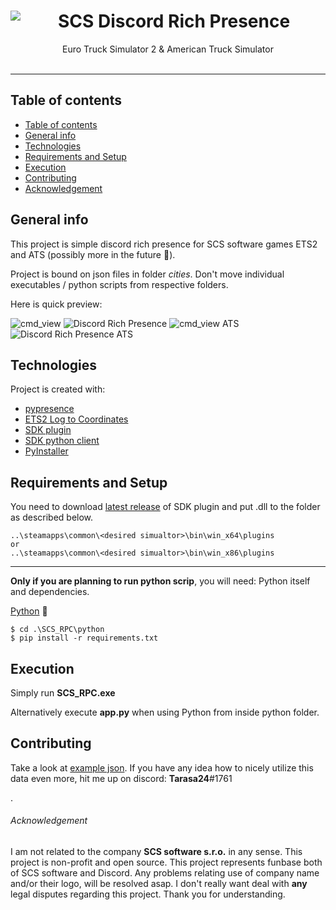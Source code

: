 <center>
<img align="left" src="https://cdn.discordapp.com/app-assets/529016610137309184/529052463643230211.png">
<h1>SCS Discord Rich Presence</h1>
Euro Truck Simulator 2 & American Truck Simulator
</center>
</br>


___
## Table of contents
- [Table of contents](#table-of-contents)
- [General info](#general-info)
- [Technologies](#technologies)
- [Requirements and Setup](#requirements-and-setup)
- [Execution](#execution)
- [Contributing](#contributing)
- [Acknowledgement](#acknowledgement)

## General info
This project is simple discord rich presence for SCS software games ETS2 and ATS (possibly more in the future 🤞).

Project is bound on json files in folder *cities*. Don't move individual executables / python scripts from respective folders.

Here is quick preview:

![cmd_view](https://i.imgur.com/bgJTTS2.png) ![Discord Rich Presence](https://i.imgur.com/nyazDBN.png)
![cmd_view ATS](https://i.imgur.com/hpABirQ.png) ![Discord Rich Presence ATS](https://i.imgur.com/em4T5Th.png)

## Technologies
Project is created with:
* <a href="https://github.com/qwertyquerty/pypresence" target="_blank">pypresence</a>
* <a href="https://github.com/Koenvh1/ETS2-City-Coordinate-Retriever" target="_blank">ETS2 Log to Coordinates</a>
* <a href="https://github.com/nlhans/ets2-sdk-plugin" target="_blank">SDK plugin</a>
* <a href="https://github.com/jurkov/ets2-sdk-python-plugin" target="_blank">SDK python client</a>
* <a href="https://github.com/pyinstaller/pyinstaller" target="_blank">PyInstaller</a>

## Requirements and Setup
You need to download <a href="https://github.com/nlhans/ets2-sdk-plugin/releases" target="_blank">latest release</a> of SDK plugin and put .dll to the folder as described below.

```
..\steamapps\common\<desired simualtor>\bin\win_x64\plugins
or
..\steamapps\common\<desired simualtor>\bin\win_x86\plugins
```
___
**Only if you are planning to run python scrip**, you will need: Python itself and dependencies.

[Python](https://www.python.org/) 🐍
```
$ cd .\SCS_RPC\python
$ pip install -r requirements.txt
```

## Execution
Simply run **SCS_RPC.exe**

Alternatively execute **app.py** when using Python from inside python folder.

## Contributing
Take a look at <a href="https://github.com/Funbit/ets2-telemetry-server/blob/master/server/Ets2TestTelemetry.json" target="_blank">example json</a>. If you have any idea how to nicely utilize this data even more, hit me up on discord: **Tarasa24**#1761

.

###### Acknowledgement
I am not related to the company **SCS software s.r.o.** in any sense. This project is non-profit and open source. This project represents funbase both of SCS software and Discord.
Any problems relating use of company name and/or their logo, will be resolved asap. I don't really want deal with **any** legal disputes regarding this project. Thank you for understanding.
